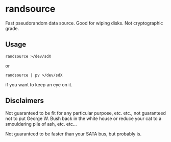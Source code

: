 randsource
============

Fast pseudorandom data source. Good for wiping disks. Not cryptographic
grade.

Usage
-----

    randsource >/dev/sdX

or

    randsource | pv >/dev/sdX

if you want to keep an eye on it.

Disclaimers
-----------

Not guaranteed to be fit for any particular purpose, etc. etc., not
guaranteed not to put George W. Bush back in the white house or reduce
your cat to a smouldering pile of ash, etc. etc...

Not guaranteed to be faster than your SATA bus, but probably is.
